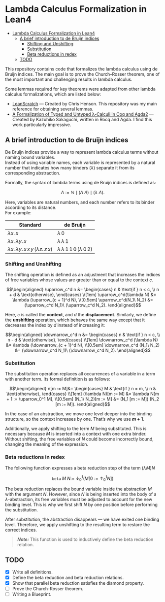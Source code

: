 # Lambda Calculus Formalization in Lean4

- [Lambda Calculus Formalization in Lean4](#lambda-calculus-formalization-in-lean4)
  - [A brief introduction to de Bruijn indices](#a-brief-introduction-to-de-bruijn-indices)
    - [Shifting and Unshifting](#shifting-and-unshifting)
    - [Substitution](#substitution)
    - [Beta reductions in redex](#beta-reductions-in-redex)
  - [TODO](#todo)

This repository contains code that formalizes the lambda calculus using de Bruijn indices. The main goal is to prove the Church–Rosser theorem, one of the most important and challenging results in lambda calculus.

Some lemmas required for key theorems were adapted from other lambda calculus formalizations, which are listed below:

- [LeanScratch](https://github.com/chenson2018/LeanScratch) — Created by Chris Henson. This repository was my main reference for obtaining several lemmas.  
- [A Formalization of Typed and Untyped λ-Calculi in Coq and Agda2](https://github.com/pi8027/lambda-calculus) — Created by Kazuhiko Sakaguchi, written in Rocq and Agda. I find this work particularly impressive.

## A brief introduction to de Bruijn indices

De Bruijn indices provide a way to represent lambda calculus terms without naming bound variables.  
Instead of using variable names, each variable is represented by a natural number that indicates how many binders ($\lambda$) separate it from its corresponding abstraction.

Formally, the syntax of lambda terms using de Bruijn indices is defined as:

```math
\Lambda := \mathbb{N} \mid (\Lambda\ \Lambda) \mid (\lambda\ \Lambda).
```

Here, variables are natural numbers, and each number refers to its binder according to its distance.  
For example:

| Standard                                                     | de Bruijn                                           |
| ------------------------------------------------------------ | --------------------------------------------------- |
| $\lambda x.\, x$                                             | $\lambda\, 0$                                       |
| $\lambda x.\, \lambda y.\, x$                                | $\lambda\, \lambda\, 1$                             |
| $\lambda x.\, \lambda y.\, x\, x\, y\, (\lambda z.\, z\, x)$ | $\lambda\, \lambda\, 1\, 1\, 0\, (\lambda\, 0\, 2)$ |

### Shifting and Unshifting

The shifting operation is defined as an adjustment that increases the indices of free variables whose values are greater than or equal to the context $c$.

```math
\begin{aligned}
    \uparrow_c^d n &=
    \begin{cases}
        n & \text{if } n < c, \\
        n + d & \text{otherwise},
    \end{cases} \\[1em]
    \uparrow_c^d(\lambda N) &= \lambda (\uparrow_{c + 1}^d N), \\[0.5em]
    \uparrow_c^d(N_1\ N_2) &= (\uparrow_c^d N_1)\ (\uparrow_c^d N_2).
\end{aligned}
```

Here, $c$ is called the **context**, and $d$ the **displacement**.
Similarly, we define the **unshifting** operation, which behaves the same way except that it decreases the index by $d$ instead of increasing it:

```math
\begin{aligned}
    \downarrow_c^d n &=
    \begin{cases}
        n & \text{if } n < c, \\
        n - d & \text{otherwise},
    \end{cases} \\[1em]
    \downarrow_c^d (\lambda N) &= \lambda (\downarrow_{c + 1}^d N), \\[0.5em]
    \downarrow_c^d (N_1\ N_2) &= (\downarrow_c^d N_1)\ (\downarrow_c^d N_2).
\end{aligned}
```

### Substitution

The substitution operation replaces all occurrences of a variable in a term with another term. Its formal definition is as follows:

```math
\begin{aligned}
    n[m := M]&=
    \begin{cases}
        M & \text{if } n = m, \\
        n & \text{otherwise},
    \end{cases} \\[1em]
    (\lambda N)[m := M] &= \lambda N[m + 1 := \uparrow_0^1 M], \\[0.5em]
    (N_1\ N_2)[m := M] &= (N_1 [m := M]) (N_2 [m := M]).
\end{aligned}
```

In the case of an abstraction, we move one level deeper into the binding structure, so the context increases by one. That’s why we use **$m + 1$**.

Additionally, we apply shifting to the term $M$ being substituted. This is necessary because $M$ is inserted into a context with one extra binder. Without shifting, the free variables of $N$ could become incorrectly bound, changing the meaning of the expression.  

### Beta reductions in redex

The following function expresses a beta reduction step of the term $(\lambda M) N$

```math
\texttt{beta}\ M\  N := \ \downarrow_0^1 (M[0 := \uparrow_0^1 N])
```

The beta reduction replaces the bound variable inside the abstraction $M$ with the argument $N$. However, since $N$ is being inserted into the body of a $\lambda$-abstraction, its free variables must be adjusted to account for the new binding level. This is why we first shift $N$ by one position before performing the substitution.

After substitution, the abstraction disappears — we have exited one binding level. Therefore, we apply unshifting to the resulting term to restore the correct indices.

> _**Note:**_
> This function is used to inductively define the beta reduction relation.

## TODO

- [x] Write all definitions.
- [x] Define the beta reduction and beta reduction relations.
- [x] Show that parallel beta reduction satisfies the diamond property.
- [ ] Prove the Church-Rosser theorem.
- [ ] Writing a Blueprint.
